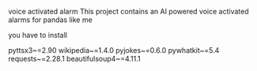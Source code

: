 voice activated alarm
This project contains an AI powered voice activated alarms for pandas like me 

you have to install

pyttsx3~=2.90
wikipedia~=1.4.0
pyjokes~=0.6.0
pywhatkit~=5.4
requests~=2.28.1
beautifulsoup4~=4.11.1
